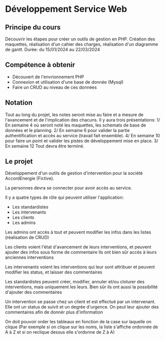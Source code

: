 # Développement Service Web

## Principe du cours

Découvrir les étapes pour créer un outils de gestion en PHP.
Création des maquettes, réalisation d'un cahier des charges, réalisation d'un diagramme de gantt.
Durée: du 15/01/2024  au 22/03/2024

## Compétence à obtenir

- Découvert de l'envrionnement PHP
- Connexion et utilisation d'une base de donnée (Mysql)
- Faire un CRUD au niveau de ces données

## Notation

Tout au long du projet, les notes seront mise au faire et a mesure de l'avancement et de l'implication des chacuns. Il y aura trois présentations:
1/ En semaine 4 où seront noté les maquettes, les schemats de base de données et le planning.
2/ En semaine 6 pour valider la partie authentification et accès au service (travail fait ensemble).
4/ En semaine 10 pour faire un point et valider les pistes de développement mise en place.
3/ En semaine 12 Tout devra être terminé.

## Le projet

Développement d'un outils de gestion d'intervention pour la société AccordEnergie (Fictive).

La personnes devra se connecter pour avoir accès au service.

Il y a quatre types de rôle qui peuvent utiliser l'application:
- Les standardistes
- Les intervenants
- Les clients
- Les admins

Les admins ont accès à tout et peuvent modifier les infos dans les listes (réalisation de CRUD)

Les clients voient l'état d'avancement de leurs interventions, et peuvent ajouter des infos sous forme de commentaire Ils ont bien sûr accès à leurs anciennes interventions

Les intervenants voient les interventions qui leur sont attribuer et peuvent modifier les status, et laisser des commentaires

Les standardistes peuvent créer, modifier, annuler et/ou cloturer des interventions, mais uniquement les leurs. Bien sûr ils ont aussi la possibilité d'ajouter des commentaires

Un intervention se passe chez un client et est effectué par un intervenant. Elle ont un status de suivit et un degrée d'urgence. On peut leur ajouter des commentaires afin de donnér plus d'information

On doit pouvoir order les tableaux en fonction de la case sur laquelle on clique (Par exemple si on clique sur les noms, la liste s'affiche ordonnée de A à Z et si on reclique dessus elle s'ordonne de Z à A)
